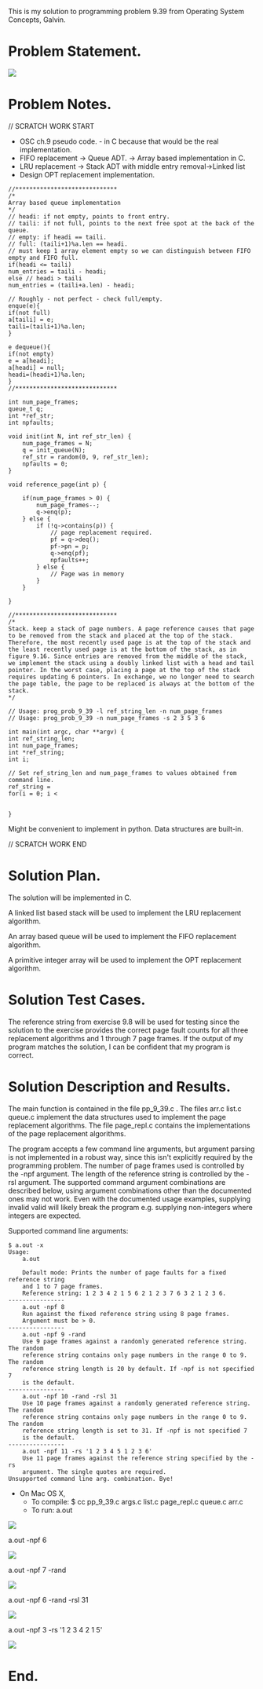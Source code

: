 This is my solution to programming problem 9.39 from Operating System Concepts, Galvin.

Problem Statement.
===


![](imgs/img0.png)

Problem Notes.
===


// SCRATCH WORK START

- OSC ch.9 pseudo code. - in C because that would be the real implementation.
- FIFO replacement -> Queue ADT. -> Array based implementation in C.
- LRU replacement -> Stack ADT with middle entry removal->Linked list
- Design OPT replacement implementation.


```
//*****************************
/*
Array based queue implementation
*/
// headi: if not empty, points to front entry.
// taili: if not full, points to the next free spot at the back of the queue.
// empty: if headi == taili.
// full: (taili+1)%a.len == headi.
// must keep 1 array element empty so we can distinguish between FIFO empty and FIFO full.
if(headi <= taili)
num_entries = taili - headi;
else // headi > taili
num_entries = (taili+a.len) - headi;

// Roughly - not perfect - check full/empty.
enque(e){
if(not full)
a[taili] = e;
taili=(taili+1)%a.len;
}

e dequeue(){
if(not empty)
e = a[headi];
a[headi] = null;
headi=(headi+1)%a.len;
}
//*****************************

int num_page_frames;
queue_t q;
int *ref_str;
int npfaults;

void init(int N, int ref_str_len) {
    num_page_frames = N;
    q = init_queue(N);
    ref_str = random(0, 9, ref_str_len);
    npfaults = 0;
}

void reference_page(int p) {

    if(num_page_frames > 0) {
        num_page_frames--;
        q->enq(p);
    } else {
        if (!q->contains(p)) {
            // page replacement required.
            pf = q->deq();
            pf->pn = p;
            q->enq(pf);
            npfaults++;
        } else {
            // Page was in memory
        }
    }

}

//*****************************
/*
Stack. keep a stack of page numbers. A page reference causes that page to be removed from the stack and placed at the top of the stack. Therefore, the most recently used page is at the top of the stack and the least recently used page is at the bottom of the stack, as in figure 9.16. Since entries are removed from the middle of the stack, we implement the stack using a doubly linked list with a head and tail pointer. In the worst case, placing a page at the top of the stack requires updating 6 pointers. In exchange, we no longer need to search the page table, the page to be replaced is always at the bottom of the stack.
*/
```

```
// Usage: prog_prob_9_39 -l ref_string_len -n num_page_frames
// Usage: prog_prob_9_39 -n num_page_frames -s 2 3 5 3 6

int main(int argc, char **argv) {
int ref_string_len;
int num_page_frames;
int *ref_string;
int i;

// Set ref_string_len and num_page_frames to values obtained from command line.
ref_string =
for(i = 0; i <


}
```

Might be convenient to implement in python. Data structures are built-in.

// SCRATCH WORK END

Solution Plan.
===

The solution will be implemented in C.

A linked list based stack will be used to implement the LRU replacement algorithm.

An array based queue will be used to implement the FIFO replacement algorithm.

A primitive integer array will be used to implement the OPT replacement algorithm.

Solution Test Cases.
===

The reference string from exercise 9.8 will be used for testing since the solution to the exercise provides the correct page fault counts for all three replacement algorithms and 1 through 7 page frames. If the output of my program matches the solution, I can be confident that my program is correct.

Solution Description and Results.
===

The main function is contained in the file pp_9_39.c . The files arr.c list.c queue.c implement the data structures used to implement the page replacement algorithms. The file page_repl.c contains the implementations of the page replacement algorithms.

The program accepts a few command line arguments, but argument parsing is not implemented in a robust way, since this isn't explicitly required by the programming problem. The number of page frames used is controlled by the -npf argument. The length of the reference string is controlled by the -rsl argument. The supported command argument combinations are described below, using argument combinations other than the documented ones may not work. Even with the documented usage examples, supplying invalid valid will likely break the program e.g. supplying non-integers where integers are expected.


Supported command line arguments:

```
$ a.out -x
Usage:
    a.out

    Default mode: Prints the number of page faults for a fixed reference string
    and 1 to 7 page frames.
    Reference string: 1 2 3 4 2 1 5 6 2 1 2 3 7 6 3 2 1 2 3 6.
----------------
    a.out -npf 8
    Run against the fixed reference string using 8 page frames.
    Argument must be > 0.
----------------
    a.out -npf 9 -rand
    Use 9 page frames against a randomly generated reference string. The random
    reference string contains only page numbers in the range 0 to 9. The random
    reference string length is 20 by default. If -npf is not specified 7
    is the default.
----------------
    a.out -npf 10 -rand -rsl 31
    Use 10 page frames against a randomly generated reference string. The random
    reference string contains only page numbers in the range 0 to 9. The random
    reference string length is set to 31. If -npf is not specified 7
    is the default.
----------------
    a.out -npf 11 -rs '1 2 3 4 5 1 2 3 6'
    Use 11 page frames against the reference string specified by the -rs
    argument. The single quotes are required.
Unsupported command line arg. combination. Bye!
```



- On Mac OS X,
    - To compile: $ cc pp_9_39.c args.c list.c page_repl.c queue.c arr.c
    - To run:
a.out


![](imgs/img1.png)

a.out -npf 6


![](imgs/img2.png)

a.out -npf 7 -rand


![](imgs/img3.png)

a.out -npf 6 -rand -rsl 31


![](imgs/img4.png)

a.out -npf 3 -rs '1 2 3 4 2 1 5'


![](imgs/img5.png)

End.
===